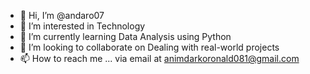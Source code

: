 - 👋 Hi, I’m @andaro07
- 👀 I’m interested in Technology
- 🌱 I’m currently learning Data Analysis using Python
- 💞️ I’m looking to collaborate on Dealing with real-world projects
- 📫 How to reach me ... via email at animdarkoronald081@gmail.com

<!---
andaro07/andaro07 is a ✨ special ✨ repository because its `README.md` (this file) appears on your GitHub profile.
You can click the Preview link to take a look at your changes.
--->
